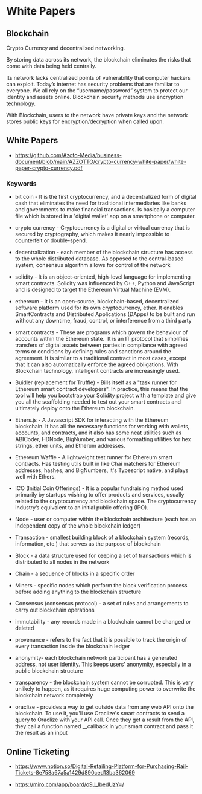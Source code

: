 # White Papers

## Blockchain

Crypto Currency and decentralised networking.

By storing data across its network, the blockchain eliminates the risks that come with data being held centrally.

Its network lacks centralized points of vulnerability that computer hackers can exploit. Today’s internet has security problems that are familiar to everyone. We all rely on the “username/password” system to protect our identity and assets online. Blockchain security methods use encryption technology.

With Blockchain, users to the network have private keys and the network stores public keys for encryption/decryption when called upon.

## White Papers

- https://github.com/Azoto-Media/business-document/blob/main/AZZOTTO/crypto-currency-white-paper/white-paper-crypto-currency.pdf

### Keywords
  
   - bit coin - It is the first cryptocurrency, and a decentralized form of digital cash that eliminates the need for traditional intermediaries like banks and governments to make financial transactions. Is basically a computer file which is stored in a 'digital wallet' app on a smartphone or computer.
  
  - crypto currency - Cryptocurrency is a digital or virtual currency that is secured by cryptography, which makes it nearly impossible to counterfeit or double-spend.
  
  - decentralization - each member of the blockchain structure has access to the whole distributed database. As opposed to the central-based system, consensus algorithm allows for control of the network
  
  - solidity - It is an object-oriented, high-level language for implementing smart contracts. Solidity was influenced by C++, Python and JavaScript and is designed to target the Ethereum Virtual Machine (EVM).
  
  - ethereum - It is an open-source, blockchain-based, decentralized software platform used for its own cryptocurrency, ether. It enables SmartContracts and Distributed Applications (ĐApps) to be built and run without any downtime, fraud, control, or interference from a third party
  
  - smart contracts - These are programs which govern the behaviour of accounts within the Ethereum state.  It is an IT protocol that simplifies transfers of digital assets between parties in compliance with agreed terms or conditions by defining rules and sanctions around the agreement. It is similar to a traditional contract in most cases, except that it can also automatically enforce the agreed obligations. With Blockchain technology, intelligent contracts are increasingly used.
  
  - Buidler (replacement for Truffle) - Bills itself as a "task runner for Ethereum smart contract developers". In practice, this means that the tool will help you bootstrap your Solidity project with a template and give you all the scaffolding needed to test out your smart contracts and ultimately deploy onto the Ethereum blockchain.
  
  - Ethers.js -  A Javascript SDK for interacting with the Ethereum blockchain.  It has all the necessary functions for working with wallets, accounts, and contracts, and it also has some neat utilities such as ABICoder, HDNode, BigNumber, and various formatting utilities for hex strings, ether units, and Etherum addresses.
  
  - Ethereum Waffle -  A lightweight test runner for Ethereum smart contracts. Has testing utils built in like Chai matchers for Ethereum addresses, hashes, and BigNumbers, it's Typescript native, and plays well with Ethers.
  
  - ICO (Initial Coin Offerings) -  It is a popular fundraising method used primarily by startups wishing to offer products and services, usually related to the cryptocurrency and blockchain space. The cryptocurrency industry’s equivalent to an initial public offering (IPO).
  
  - Node - user or computer within the blockchain architecture (each has an independent copy of the whole blockchain ledger)
  
- Transaction - smallest building block of a blockchain system (records, information, etc.) that serves as the purpose of blockchain

- Block - a data structure used for keeping a set of transactions which is distributed to all nodes in the network

- Chain - a sequence of blocks in a specific order

- Miners - specific nodes which perform the block verification process before adding anything to the blockchain structure

- Consensus (consensus protocol) - a set of rules and arrangements to carry out blockchain operations

- immutability - any records made in a blockchain cannot be changed or deleted

 - provenance - refers to the fact that it is possible to track the origin of every transaction inside the blockchain ledger

- anonymity- each blockchain network participant has a generated address, not user identity. This keeps users' anonymity, especially in a public blockchain structure

- transparency - the blockchain system cannot be corrupted. This is very unlikely to happen, as it requires huge computing power to overwrite the blockchain network completely

- oraclize  - provides a way to get outside data from any web API onto the blockchain. To use it, you'll use Oraclize's smart contracts to send a query to Oraclize with your API call. Once they get a result from the API, they call a function named __callback in your smart contract and pass it the result as an input
  
## Online Ticketing
- https://www.notion.so/Digital-Retailing-Platform-for-Purchasing-Rail-Tickets-8e758a67a5a1429d890ced13ba362069 

- https://miro.com/app/board/o9J_lbedUzY=/
